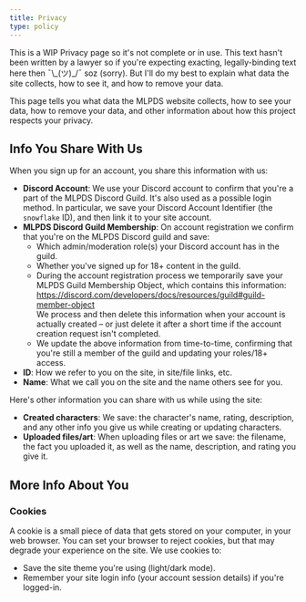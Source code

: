 ```yaml
---
title: Privacy
type: policy
---
```

<GuideNote>
This is a WIP Privacy page so it's not complete or in use. This text hasn't been written by a lawyer so if you're expecting exacting, legally-binding text here then ¯\_(ツ)_/¯ soz (sorry). But I'll do my best to explain what data the site collects, how to see it, and how to remove your data.
</GuideNote>

This page tells you what data the MLPDS website collects, how to see your data, how to remove your data, and other information about how this project respects your privacy.


## Info You Share With Us

When you sign up for an account, you share this information with us:

- **Discord Account**: We use your Discord account to confirm that you're a part of the MLPDS Discord Guild. It's also used as a possible login method. In particular, we save your Discord Account Identifier (the `snowflake` ID), and then link it to your site account.
- **MLPDS Discord Guild Membership**: On account registration we confirm that you're on the MLPDS Discord guild and save:
  - Which admin/moderation role(s) your Discord account has in the guild.
  - Whether you've signed up for 18+ content in the guild.
  - During the account registration process we temporarily save your MLPDS Guild Membership Object, which contains this information: https://discord.com/developers/docs/resources/guild#guild-member-object <br>We process and then delete this information when your account is actually created – or just delete it after a short time if the account creation request isn't completed.
  - We update the above information from time-to-time, confirming that you're still a member of the guild and updating your roles/18+ access.
- **ID**: How we refer to you on the site, in site/file links, etc.
- **Name**: What we call you on the site and the name others see for you.

Here's other information you can share with us while using the site:

- **Created characters**: We save: the character's name, rating, description, and any other info you give us while creating or updating characters.
- **Uploaded files/art**: When uploading files or art we save: the filename, the fact you uploaded it, as well as the name, description, and rating you give it.


## More Info About You

### Cookies

A cookie is a small piece of data that gets stored on your computer, in your web browser. You can set your browser to reject cookies, but that may degrade your experience on the site. We use cookies to:

- Save the site theme you're using (light/dark mode).
- Remember your site login info (your account session details) if you're logged-in.
